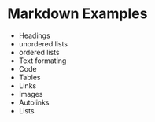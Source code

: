 # Markdown Examples

- Headings
- unordered lists
- ordered lists
- Text formating
- Code
- Tables
- Links
- Images
- Autolinks
- Lists
